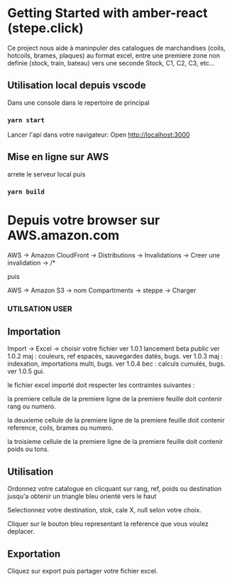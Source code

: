 # Getting Started with amber-react (stepe.click)

Ce project nous aide à maninpuler des catalogues de marchandises (coils, hotcoils, brames, plaques) au format excel, entre une premiere zone non definie
(stock, train, bateau) vers une seconde Stock, C1, C2, C3, etc...


## Utilisation local depuis vscode

Dans une console dans le repertoire de principal
### `yarn start`

Lancer l'api  dans votre navigateur:
Open [http://localhost:3000](http://localhost:3000) 

## Mise en ligne sur AWS
arrete le serveur local puis
### `yarn build`

# Depuis votre browser sur AWS.amazon.com
AWS -> Amazon CloudFront -> Distributions -> Invalidations -> Creer une invalidation -> /*

puis 

AWS ->  Amazon S3 -> nom Compartiments -> steppe -> Charger

### UTILSATION USER
## Importation

Import -> Excel -> choisir votre fichier
ver 1.0.1 lancement beta public
ver 1.0.2 maj : couleurs, ref espacés, sauvegardes datés, bugs. 
ver 1.0.3 maj : indexation, importations multi, bugs.
ver 1.0.4 bec : calculs cumulés, bugs.
ver 1.0.5 gui.

le fichier excel importé doit respecter les contraintes suivantes : 

la premiere cellule de la premiere ligne de la premiere feuille doit contenir rang ou numero. 

la deuxieme cellule de la premiere ligne de la premiere feuille doit contenir reference, coils, brames ou numero.

la troisieme cellule de la premiere ligne de la premiere feuille doit contenir poids ou tons.


## Utilisation
Ordonnez votre catalogue en clicquant sur rang, ref, poids ou destination  jusqu'a obtenir un triangle bleu orienté vers le haut

Selectionnez votre destination, stok, cale X, null selon votre choix.

Cliquer sur le bouton bleu representant la reference que vous voulez deplacer.


 ## Exportation
 
 Cliquez sur export puis partager votre fichier excel.
